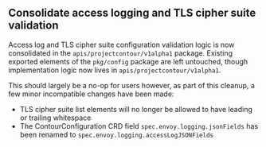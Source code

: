 ## Consolidate access logging and TLS cipher suite validation

Access log and TLS cipher suite configuration validation logic is now consolidated in the `apis/projectcontour/v1alpha1` package.
Existing exported elements of the `pkg/config` package are left untouched, though implementation logic now lives in `apis/projectcontour/v1alpha1`.

This should largely be a no-op for users however, as part of this cleanup, a few minor incompatible changes have been made:
- TLS cipher suite list elements will no longer be allowed to have leading or trailing whitespace
- The ContourConfiguration CRD field `spec.envoy.logging.jsonFields` has been renamed to `spec.envoy.logging.accessLogJSONFields`
